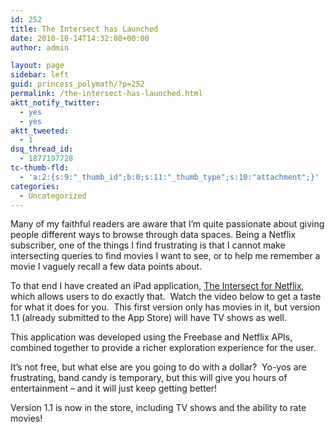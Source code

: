 ```yaml
---
id: 252
title: The Intersect has Launched
date: 2010-10-14T14:32:08+00:00
author: admin

layout: page
sidebar: left
guid: princess_polymath/?p=252
permalink: /the-intersect-has-launched.html
aktt_notify_twitter:
  - yes
  - yes
aktt_tweeted:
  - 1
dsq_thread_id:
  - 1877197728
tc-thumb-fld:
  - 'a:2:{s:9:"_thumb_id";b:0;s:11:"_thumb_type";s:10:"attachment";}'
categories:
  - Uncategorized
---
```

Many of my faithful readers are aware that I&#8217;m quite passionate about giving people different ways to browse through data spaces. Being a Netflix subscriber, one of the things I find frustrating is that I cannot make intersecting queries to find movies I want to see, or to help me remember a movie I vaguely recall a few data points about.

To that end I have created an iPad application, <a href="http://click.linksynergy.com/fs-bin/stat?id=i8xI7HEP0Ak&#038;offerid=146261&#038;type=3&#038;subid=0&#038;tmpid=1826&#038;RD_PARM1=http%253A%252F%252Fitunes.apple.com%252Fus%252Fapp%252Fthe-intersect-for-netflix%252Fid396597722%253Fmt%253D8%2526uo%253D4%2526partnerId%253D30" target="itunes_store">The Intersect for Netflix</a>, which allows users to do exactly that.  Watch the video below to get a taste for what it does for you.  This first version only has movies in it, but version 1.1 (already submitted to the App Store) will have TV shows as well.

This application was developed using the Freebase and Netflix APIs, combined together to provide a richer exploration experience for the user.

It&#8217;s not free, but what else are you going to do with a dollar?  Yo-yos are frustrating, band candy is temporary, but this will give you hours of entertainment &#8211; and it will just keep getting better!

Version 1.1 is now in the store, including TV shows and the ability to rate movies!